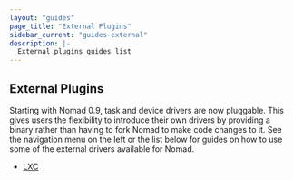 ```yaml
---
layout: "guides"
page_title: "External Plugins"
sidebar_current: "guides-external"
description: |-
  External plugins guides list
---
```


## External Plugins

Starting with Nomad 0.9, task and device drivers are now pluggable. This gives
users the flexibility to introduce their own drivers by providing a binary
rather than having to fork Nomad to make code changes to it. See the navigation
menu on the left or the list below for guides on how to use some of the external
drivers available for Nomad.

  - [LXC][lxc]

[lxc]: /guides/operating-a-job/external/lxc.html
